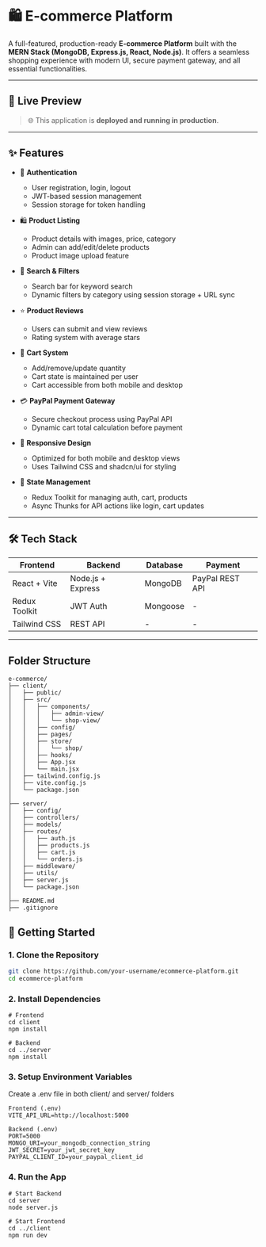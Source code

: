# 🛍️ E-commerce Platform

A full-featured, production-ready **E-commerce Platform** built with the **MERN Stack (MongoDB, Express.js, React, Node.js)**. It offers a seamless shopping experience with modern UI, secure payment gateway, and all essential functionalities.

---

## 🚀 Live Preview

> 🌐 This application is **deployed and running in production**.

---

## ✨ Features

- 🔐 **Authentication**
  - User registration, login, logout
  - JWT-based session management
  - Session storage for token handling

- 🛍️ **Product Listing**
  - Product details with images, price, category
  - Admin can add/edit/delete products
  - Product image upload feature

- 🔎 **Search & Filters**
  - Search bar for keyword search
  - Dynamic filters by category using session storage + URL sync

- ⭐ **Product Reviews**
  - Users can submit and view reviews
  - Rating system with average stars

- 🛒 **Cart System**
  - Add/remove/update quantity
  - Cart state is maintained per user
  - Cart accessible from both mobile and desktop

- 💳 **PayPal Payment Gateway**
  - Secure checkout process using PayPal API
  - Dynamic cart total calculation before payment

- 📱 **Responsive Design**
  - Optimized for both mobile and desktop views
  - Uses Tailwind CSS and shadcn/ui for styling

- 🧠 **State Management**
  - Redux Toolkit for managing auth, cart, products
  - Async Thunks for API actions like login, cart updates

---

## 🛠️ Tech Stack

| Frontend | Backend | Database | Payment |
|---------|---------|----------|---------|
| React + Vite | Node.js + Express | MongoDB | PayPal REST API |
| Redux Toolkit | JWT Auth | Mongoose | - |
| Tailwind CSS | REST API | - | - |

---
## Folder Structure
```
e-commerce/
├── client/
│   ├── public/
│   ├── src/
│   │   ├── components/
│   │   │   ├── admin-view/
│   │   │   └── shop-view/
│   │   ├── config/
│   │   ├── pages/
│   │   ├── store/
│   │   │   └── shop/
│   │   ├── hooks/
│   │   ├── App.jsx
│   │   └── main.jsx
│   ├── tailwind.config.js
│   ├── vite.config.js
│   └── package.json
│
├── server/
│   ├── config/
│   ├── controllers/
│   ├── models/
│   ├── routes/
│   │   ├── auth.js
│   │   ├── products.js
│   │   ├── cart.js
│   │   └── orders.js
│   ├── middleware/
│   ├── utils/
│   ├── server.js
│   └── package.json
│
├── README.md
├── .gitignore
```
## 🏁 Getting Started

### 1. Clone the Repository

```bash
git clone https://github.com/your-username/ecommerce-platform.git
cd ecommerce-platform
```
### 2. Install Dependencies
```
# Frontend
cd client
npm install
```
```
# Backend
cd ../server
npm install
```
### 3. Setup Environment Variables

Create a .env file in both client/ and server/ folders
```
Frontend (.env)
VITE_API_URL=http://localhost:5000
```
```
Backend (.env)
PORT=5000
MONGO_URI=your_mongodb_connection_string
JWT_SECRET=your_jwt_secret_key
PAYPAL_CLIENT_ID=your_paypal_client_id
```
### 4. Run the App
```
# Start Backend
cd server
node server.js
```
```
# Start Frontend
cd ../client
npm run dev
```


